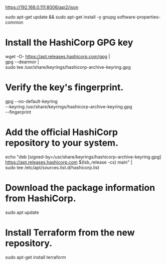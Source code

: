 https://192.168.0.111:8006/api2/json

sudo apt-get update && sudo apt-get install -y gnupg software-properties-common

# Install the HashiCorp GPG key
wget -O- https://apt.releases.hashicorp.com/gpg | \
gpg --dearmor | \
sudo tee /usr/share/keyrings/hashicorp-archive-keyring.gpg

# Verify the key's fingerprint.
gpg --no-default-keyring \
--keyring /usr/share/keyrings/hashicorp-archive-keyring.gpg \
--fingerprint

# Add the official HashiCorp repository to your system.
echo "deb [signed-by=/usr/share/keyrings/hashicorp-archive-keyring.gpg] \
https://apt.releases.hashicorp.com $(lsb_release -cs) main" | \
sudo tee /etc/apt/sources.list.d/hashicorp.list

# Download the package information from HashiCorp.
sudo apt update

# Install Terraform from the new repository.
sudo apt-get install terraform